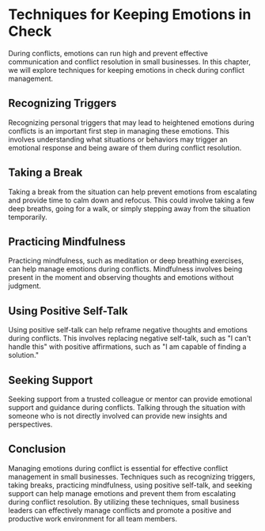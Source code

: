 Techniques for Keeping Emotions in Check
==============================================================================

During conflicts, emotions can run high and prevent effective communication and conflict resolution in small businesses. In this chapter, we will explore techniques for keeping emotions in check during conflict management.

Recognizing Triggers
--------------------

Recognizing personal triggers that may lead to heightened emotions during conflicts is an important first step in managing these emotions. This involves understanding what situations or behaviors may trigger an emotional response and being aware of them during conflict resolution.

Taking a Break
--------------

Taking a break from the situation can help prevent emotions from escalating and provide time to calm down and refocus. This could involve taking a few deep breaths, going for a walk, or simply stepping away from the situation temporarily.

Practicing Mindfulness
----------------------

Practicing mindfulness, such as meditation or deep breathing exercises, can help manage emotions during conflicts. Mindfulness involves being present in the moment and observing thoughts and emotions without judgment.

Using Positive Self-Talk
------------------------

Using positive self-talk can help reframe negative thoughts and emotions during conflicts. This involves replacing negative self-talk, such as "I can't handle this" with positive affirmations, such as "I am capable of finding a solution."

Seeking Support
---------------

Seeking support from a trusted colleague or mentor can provide emotional support and guidance during conflicts. Talking through the situation with someone who is not directly involved can provide new insights and perspectives.

Conclusion
----------

Managing emotions during conflict is essential for effective conflict management in small businesses. Techniques such as recognizing triggers, taking breaks, practicing mindfulness, using positive self-talk, and seeking support can help manage emotions and prevent them from escalating during conflict resolution. By utilizing these techniques, small business leaders can effectively manage conflicts and promote a positive and productive work environment for all team members.
